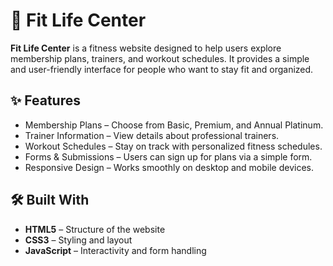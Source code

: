 
# 📌 Fit Life Center

**Fit Life Center** is a fitness website designed to help users explore membership plans, trainers, and workout schedules. It provides a simple and user-friendly interface for people who want to stay fit and organized.  

## ✨ Features
- Membership Plans – Choose from Basic, Premium, and Annual Platinum.
- Trainer Information – View details about professional trainers.  
- Workout Schedules – Stay on track with personalized fitness schedules.  
- Forms & Submissions – Users can sign up for plans via a simple form.  
- Responsive Design – Works smoothly on desktop and mobile devices.  

## 🛠️ Built With
- **HTML5** – Structure of the website  
- **CSS3** – Styling and layout  
- **JavaScript** – Interactivity and form handling
